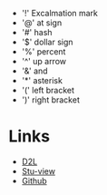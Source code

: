


- '!'  Excalmation mark
- '@'  at sign
- '#' hash
- '$'  dollar sign
- '%'  percent
- '^'  up arrow
- '&'  and
- '*'  asterisk 
- '('  left bracket
- ')'  right bracket

# Links
* [D2L](https://learn.georgebrown.ca/d2l/home)
* [Stu-view](https://https://stuview.georgebrown.ca)
* [Github](https://github.com)


